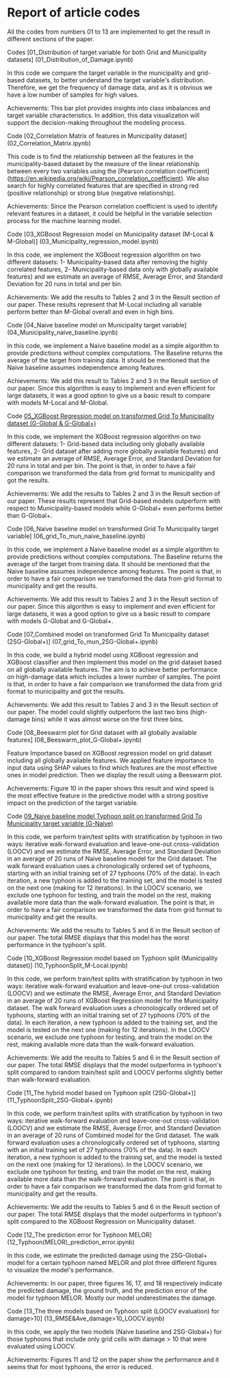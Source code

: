 # Report of article codes

All the codes from numbers 01 to 13 are implemented to get the result in
different sections of the paper.

Codes
[01_Distribution of target variable for both Grid and Municipality datasets]
(01_Distribution_of_Damage.ipynb)

In this code we compare the target variable in the municipality and grid-based
datasets, to better understand the target variable's distribution.
Therefore, we get the frequency of damage data, and as it is obvious we have a
low number of samples for high values.

Achievements: This bar plot provides insights into class imbalances and target
variable characteristics. In addition, this data visualization will support the
decision-making throughout the modeling process.

Code
[02_Correlation Matrix of features in Municipality dataset]
(02_Correlation_Matrix.ipynb)

This code is to find the relationship between all the features in the
municipality-based dataset by the measure of the linear relationship between
every two variables using the [Pearson correlation coefficient]
(<https://en.wikipedia.org/wiki/Pearson_correlation_coefficient>). We also search
for highly correlated features that are specified in strong red
(positive relationship) or strong blue (negative relationship).

Achievements: Since the Pearson correlation coefficient is used to identify
relevant features in a dataset, it could be helpful in the variable selection
process for the machine learning model.

Code
[03_XGBoost Regression model on Municipality dataset (M-Local & M-Global)]
(03_Municipality_regression_model.ipynb)

In this code, we implement the XGBoost regression algorithm on two different
datasets: 1- Municipality-based data after removing the highly correlated features,
2- Municipality-based data only with globally available features) and
we estimate an average of RMSE, Average Error, and Standard Deviation for
20 runs in total and per bin.

Achievements: We add the results to Tables 2 and 3 in the Result section of our
paper.
These results represent that M-Local including all variable perform better than
M-Global overall and even in high bins.

Code
[04_Naive baseline model on Municipality target variable]
(04_Municipality_naive_baseline.ipynb)

In this code, we implement a Naive baseline model as a simple algorithm to provide
predictions without complex computations. The Baseline returns the average of the
target from training data. It should be mentioned that the Naive baseline assumes
independence among features.

Achievements: We add this result to Tables 2 and 3 in the Result section of our
paper.
Since this algorithm is easy to implement and even efficient for large datasets,
it was a good option to give us a basic result to compare with models M-Local and
M-Global.

Code
[05_XGBoost Regression model on transformed Grid To Municipality dataset
(G-Global & G-Global+)](05_grid_To_mun_regression_model.ipynb)

In this code, we implement the XGBoost regression algorithm on two different
datasets: 1- Grid-based data including only globally available features,
2- Grid dataset after adding more globally available features) and we estimate
an average of RMSE, Average Error, and Standard Deviation for 20 runs in total
and per bin. The point is that, in order to have a fair comparison we transformed
the data from grid format to municipality and got the results.

Achievements: We add the results to Tables 2 and 3 in the Result section of our
paper.
These results represent that Grid-based models outperform with respect to
Municipality-based models while G-Global+ even performs better than G-Global+.

Code
[06_Naive baseline model on transformed Grid To Municipality target variable]
(06_grid_To_mun_naive_baseline.ipynb)

In this code, we implement a Naive baseline model as a simple algorithm to provide
predictions without complex computations. The Baseline returns the average of the
target from training data. It should be mentioned that the Naive baseline assumes
independence among features. The point is that, in order to have a fair comparison
we transformed the data from grid format to municipality and get the results.

Achievements: We add this result to Tables 2 and 3 in the Result section of our
paper.
Since this algorithm is easy to implement and even efficient for large datasets,
it was a good option to give us a basic result to compare with models G-Global and
G-Global+.

Code
[07_Combined model on transformed Grid To Municipality dataset (2SG-Global+)]
(07_grid_To_mun_2SG-Global+.ipynb)

In this code, we build a hybrid model using XGBoost regression and XGBoost
classifier and then implement this model on the grid dataset based on all
globally available features. The aim is to achieve better performance on
high-damage data which includes a lower number of samples. The point is that,
in order to have a fair comparison we transformed the data from grid format
to municipality and got the results.

Achievements: We add this result to Tables 2 and 3 in the Result section of
our paper. The model could slightly outperform the last two bins
(high-damage bins) while it was almost worse on the first three bins.

Code
[08_Beeswarm plot for Grid dataset with all globally available features]
(08_Beeswarm_plot_G-Global+.ipynb)

Feature Importance based on XGBoost regression model on grid dataset including
all globally available features. We applied feature importance to input data
using SHAP values to find which features are the most effective ones in model
prediction. Then we display the result using a Beeswarm plot.

Achievements: Figure 10 in the paper shows this result and wind speed is the
most effective feature in the predictive model with a strong positive impact on
the prediction of the target variable.

Code
[09_Naive baseline model Typhoon split on transformed Grid To Municipality
target variable (G-Naive)](09_TyphoonSplit_G-Naive.ipynb)

In this code, we perform train/test splits with stratification by typhoon in
two ways: iterative walk-forward evaluation and leave-one-out cross-validation
(LOOCV) and we estimate the RMSE, Average Error, and Standard Deviation in an
average of 20 runs of Naive baseline model for the Grid dataset.
The walk forward evaluation uses a chronologically ordered set of typhoons,
starting with an initial training set of 27 typhoons (70% of the data). In each
iteration, a new typhoon is added to the training set, and the model is tested on
the next one (making for 12 iterations). In the LOOCV scenario, we exclude one
typhoon for testing, and train the model on the rest, making available more data
than the walk-forward evaluation.
The point is that, in order to have a fair comparison we transformed the data from
grid format to municipality and get the results.

Achievements: We add the results to Tables 5 and 6 in the Result section of our
paper. The total RMSE displays that this model has the worst performance in the
typhoon's split.

Code
[10_XGBoost Regression model based on Typhoon split (Municipality dataset)]
(10_TyphoonSplit_M-Local.ipynb)

In this code, we perform train/test splits with stratification by typhoon in
two ways: iterative walk-forward evaluation and leave-one-out cross-validation
(LOOCV) and we estimate the RMSE, Average Error, and Standard Deviation in an
average of 20 runs of XGBoost Regression model for the Municipality dataset.
The walk forward evaluation uses a chronologically ordered set of typhoons,
starting with an initial training set of 27 typhoons (70% of the data). In each
iteration, a new typhoon is added to the training set, and the model is tested on
the next one (making for 12 iterations). In the LOOCV scenario, we exclude one
typhoon for testing, and train the model on the rest, making available more data
than the walk-forward evaluation.

Achievements: We add the results to Tables 5 and 6 in the Result section of our
paper. The total RMSE displays that the model outperforms in typhoon's split
compared to random train/test split and LOOCV performs slightly better than
walk-forward evaluation.

Code
[11_The hybrid model based on Typhoon split (2SG-Global+)]
(11_TyphoonSplit_2SG-Global+.ipynb)

In this code, we perform train/test splits with stratification by typhoon in
two ways: iterative walk-forward evaluation and leave-one-out cross-validation
(LOOCV) and we estimate the RMSE, Average Error, and Standard Deviation in an
average of 20 runs of Combined model for the Grid dataset.
The walk forward evaluation uses a chronologically ordered set of typhoons,
starting with an initial training set of 27 typhoons (70% of the data). In each
iteration, a new typhoon is added to the training set, and the model is tested
on the next one (making for 12 iterations). In the LOOCV scenario, we exclude
one typhoon for testing, and train the model on the rest, making available more
data than the walk-forward evaluation.
The point is that, in order to have a fair comparison we transformed the data
from grid format to municipality and get the results.

Achievements: We add the results to Tables 5 and 6 in the Result section of our
paper. The total RMSE displays that the model outperforms in typhoon's split
compared to the XGBoost Regression on Municipality dataset.

Code
[12_The prediction error for Typhoon MELOR]
(12_Typhoon(MELOR)_prediction_error.ipynb)

In this code, we estimate the predicted damage using the 2SG-Global+ model for
a certain typhoon named MELOR and plot three different figures to visualize the
model's performance.

Achievements: In our paper, three figures 16, 17, and 18 respectively indicate
the predicted damage, the ground truth, and the prediction error of the model for
typhoon MELOR. Mostly our model underestimates the damage.

Code
[13_The three models based on Typhoon split (LOOCV evaluation) for damage>10]
(13_RMSE&Ave_damage>10_LOOCV.ipynb)

In this code, we apply the two models (Naive baseline and 2SG-Global+) for those
typhoons that include only grid cells with damage > 10 that were evaluated using
LOOCV.

Achievements: Figures 11 and 12 on the paper show the performance and it seems
that for most typhoons, the error is reduced.
